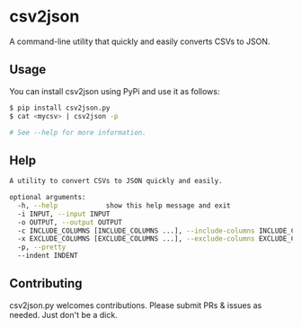 # csv2json

A command-line utility that quickly and easily converts CSVs to JSON.

## Usage

You can install csv2json using PyPi and use it as follows:

```bash
$ pip install csv2json.py
$ cat <mycsv> | csv2json -p

# See --help for more information.
```

## Help

```bash
A utility to convert CSVs to JSON quickly and easily.

optional arguments:
  -h, --help            show this help message and exit
  -i INPUT, --input INPUT
  -o OUTPUT, --output OUTPUT
  -c INCLUDE_COLUMNS [INCLUDE_COLUMNS ...], --include-columns INCLUDE_COLUMNS [INCLUDE_COLUMNS ...]
  -x EXCLUDE_COLUMNS [EXCLUDE_COLUMNS ...], --exclude-columns EXCLUDE_COLUMNS [EXCLUDE_COLUMNS ...]
  -p, --pretty
  --indent INDENT
```

## Contributing

csv2json.py welcomes contributions. Please submit PRs & issues as needed. Just don't be a dick.

